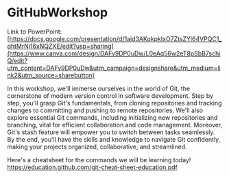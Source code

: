 # GitHubWorkshop

Link to PowerPoint: [https://docs.google.com/presentation/d/1ajd3AKqkpkIxO7ZtsZYl64VPQC1_qhtMrNi16xNQZXE/edit?usp=sharing](https://www.canva.com/design/DAFv9DP0uDw/L0eAq56w2eT8pSbB7schiQ/edit?utm_content=DAFv9DP0uDw&utm_campaign=designshare&utm_medium=link2&utm_source=sharebutton)

In this workshop, we'll immerse ourselves in the world of Git, the cornerstone of modern version control in software development. Step by step, you'll grasp Git's fundamentals, from cloning repositories and tracking changes to committing and pushing to remote repositories. We'll also explore essential Git commands, including initializing new repositories and branching, vital for efficient collaboration and code management. Moreover, Git's stash feature will empower you to switch between tasks seamlessly. By the end, you'll have the skills and knowledge to navigate Git confidently, making your projects organized, collaborative, and streamlined.

Here's a cheatsheet for the commands we will be learning today!
https://education.github.com/git-cheat-sheet-education.pdf

